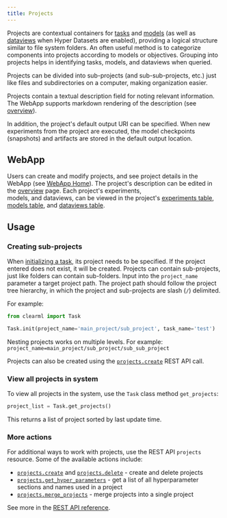 ```yaml
---
title: Projects
---
```


Projects are contextual containers for [tasks](task.md) and [models](artifacts.md#models) (as well as [dataviews](../hyperdatasets/dataviews.md) 
when Hyper Datasets are enabled), providing a logical structure similar to file system folders. 
An often useful method is to categorize components into projects according to models or objectives. 
Grouping into projects helps in identifying tasks, models, and dataviews when queried.

Projects can be divided into sub-projects (and sub-sub-projects, etc.) just like files and subdirectories on a 
computer, making organization easier. 

Projects contain a textual description field for noting relevant information. The WebApp supports markdown rendering 
of the description (see [overview](../webapp/webapp_project_overview.md)).

In addition, the project's default output URI can be specified. When new experiments from 
the project are executed, the model checkpoints (snapshots) and artifacts are stored in the default output location. 

## WebApp 

Users can create and modify projects, and see project details in the WebApp (see [WebApp Home](../webapp/webapp_home.md)). 
The project's description can be edited in the [overview](../webapp/webapp_overview.md) page. Each project's experiments,  
models, and dataviews, can be viewed in the project's [experiments table](../webapp/webapp_exp_table.md),
 [models table](../webapp/webapp_model_table.md), and [dataviews table](../hyperdatasets/webapp/webapp_dataviews.md). 

## Usage

### Creating sub-projects

When [initializing a task](task.md#task-creation), its project needs to be specified. If the project entered does not exist, it will be created. 
Projects can contain sub-projects, just like folders can contain sub-folders. Input into the `project_name` 
parameter a target project path. The project path should follow the project tree hierarchy, in which the project and 
sub-projects are slash (`/`) delimited.

For example:

```python
from clearml import Task

Task.init(project_name='main_project/sub_project', task_name='test')
```

Nesting projects works on multiple levels. For example: `project_name=main_project/sub_project/sub_sub_project` 

Projects can also be created using the [`projects.create`](../references/api/endpoints.md#post-projectscreate) REST API call. 

### View all projects in system

To view all projects in the system, use the `Task` class method `get_projects`:

```python
project_list = Task.get_projects()
```

This returns a list of project sorted by last update time.

### More actions

For additional ways to work with projects, use the REST API `projects` resource. Some of the available actions include:
* [`projects.create`](../references/api/endpoints.md#post-projectscreate) and [`projects.delete`](../references/api/endpoints.md#post-projectsdelete) - create and delete projects
* [`projects.get_hyper_parameters`](../references/api/endpoints.md#post-projectsget_hyper_parameters) - get a list of all hyperparameter sections and names used in a project
* [`projects.merge_projects`](../references/api/endpoints.md#post-projectsmerge) - merge projects into a single project

See more in the [REST API reference](../references/api/endpoints.md#projects).



